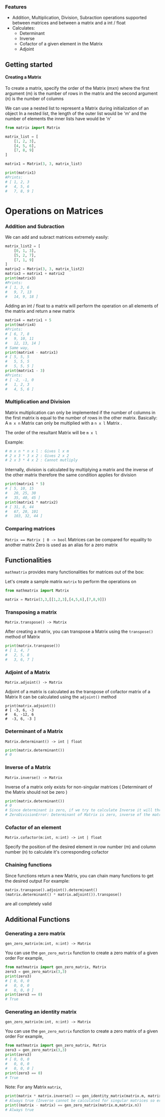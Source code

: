 ### Features
- Addition, Multiplication, Division, Subraction operations supported between matrices and between a matrix and a int / float
- Calculates:
	- Determinant
	- Inverse
	- Cofactor of a given element in the Matrix
	- Adjoint

## Getting started

#### Creating a Matrix

To create a matrix, specify the order of the Matrix (mxn) where the first argument (m) is the number of rows in the matrix and the second argument (n) is the number of columns

We can use a nested list to represent a Matrix during initialization of an object
In a nested list, the length of the outer list would be 'm' and the number of elements the inner lists have would be 'n'
```python
from matrix import Matrix

matrix_list = [
    [1, 2, 3],
    [4, 5, 6],
    [7, 8, 9]
]

matrix1 = Matrix(3, 3, matrix_list)

print(matrix1)
#Prints:
# [ 1, 2, 3
#   4, 5, 6
#   7, 8, 9 ]
```

# Operations on Matrices

### Addition and Subraction

We can add and subract matrices extremely easily:
```python
matrix_list2 = [
    [0, 1, 3], 
    [5, 2, 7], 
    [7, 1, 9]
]
matrix2 = Matrix(3, 3, matrix_list2)
matrix3 = matrix1 + matrix2
print(matrix3)
#Prints:
# [ 1, 3, 6
#   9, 7, 13
#   14, 9, 18 ]
```
Adding an int / float to a matrix will perform the operation on all elements of the matrix and return a new matrix
```python
matrix4 = matrix1 + 5
print(matrix4)
#Prints:
# [ 6, 7, 8
#   9, 10, 11
#   12, 13, 14 ]
# Same way,
print(matrix4 - matrix1)
# [ 5, 5, 5
#   5, 5, 5
#   5, 5, 5 ]
print(matrix1 - 3)
#Prints:
# [ -2, -1, 0
#   1, 2, 3
#   4, 5, 6 ]
```

### Multiplication and Division
Matrix multiplication can only be implemented if the number of columns in the first matrix is equal to the number of rows in the other matrix.
Basically:
A `m x n` Matrix can only be multiplied with a `n x l` Matrix . 

The order of the resultant Matrix will be `m x l`

Example:
```python
# m x n * n x l : Gives l x m
# 2 x 3 * 3 x 2 : Gives 2 x 2
# 2 x 3 * 4 x 2 : Cannot mutliply
``` 

Internally, division is calculated by multiplying a matrix and the inverse of the other matrix therefore the same condition applies for division

```python
print(matrix1 * 5)
# [ 5, 10, 15
#   20, 25, 30
#   35, 40, 45 ]
print(matrix1 * matrix2)
# [ 31, 8, 44
#   67, 20, 101
#   103, 32, 44 ]
```
### Comparing matrices
`Matrix == Matrix | 0 -> bool`
Matrices can be compared for equality to another matrix
Zero is used as an alias for a zero matrix

## Functionalities

`mathmatrix` provides many functionalities for matrices out of the box:

Let's create a sample matrix `matrix` to perform the operations on
```python
from mathmatrix import Matrix

matrix = Matrix(3,3,[[1,2,3],[4,5,6],[7,8,9]])
```

### Transposing a matrix
`Matrix.transpose() -> Matrix`

After creating a matrix, you can transpose a Matrix using the `transpose()` method of Matrix

```python
print(matrix.transpose())
# [ 1, 4, 7
#   2, 5, 8
#   3, 6, 7 ]
```

### Adjoint of a Matrix
`Matrix.adjoint() -> Matrix`

Adjoint of a matrix is calculated as the transpose of cofactor matrix of a Matrix
It can be calculated using the `adjoint()` method

```pyhton 
print(matrix.adjoint())
# [ -3, 6, -3
#   6, -12, 6
#  -3, 6, -3 ]
```

### Determinant of a Matrix
`Matrix.determinant() -> int | float`

```python 
print(matrix.determinant())
# 0
```

### Inverse of a Matrix
`Matrix.inverse() -> Matrix`

Inverse of a matrix only exists for non-singular matrices ( Determinant of the Matrix should not be zero )

```python 
print(matrix.determinant())
# 0
# Since determinant is zero, if we try to calculate Inverse it will throw the error:
# ZeroDivisionError: Determinant of Matrix is zero, inverse of the matrix does not exist
```

### Cofactor of an element
`Matrix.cofactor(m:int, n:int) -> int | float`

Specify the position of the desired element in row number (m) and column number (n) to calculate it's corresponding cofactor

### Chaining functions
Since functions return a new Matrix, you can chain many functions to get the desired output
For example:
```python
matrix.transpose().adjoint().determinant()
(matrix.determinant() * matrix.adjoint()).transpose()
```
are all completely valid

## Additional Functions

### Generating a zero matrix

`gen_zero_matrix(m:int, n:int) -> Matrix`

You can use the `gen_zero_matrix` function to create a zero matrix of a given order
For example,
```python
from mathmatrix import gen_zero_matrix, Matrix
zero3 = gen_zero_matrix(3,3) 
print(zero3)
# [ 0, 0, 0
#   0, 0, 0
#   0, 0, 0 ]
print(zero3 == 0)
# True
```

### Generating an identity matrix

`gen_zero_matrix(m:int, n:int) -> Matrix`

You can use the `gen_zero_matrix` function to create a zero matrix of a given order
For example,

```python
from mathmatrix import gen_zero_matrix, Matrix
zero3 = gen_zero_matrix(3,3) 
print(zero3)
# [ 0, 0, 0
#   0, 0, 0
#   0, 0, 0 ]
print(zero3 == 0)
# True
```

Note:
For any Matrix `matrix`,

```python
print(matrix * matrix.inverse() == gen_identity_matrix(matrix.m, matrix.n))
# Always true (Inverse cannot be calculated for singular matrices so error is thrown in that case)
print((matrix - matrix) == gen_zero_matrix(matrix.m,matrix.n))
# Always true
```
